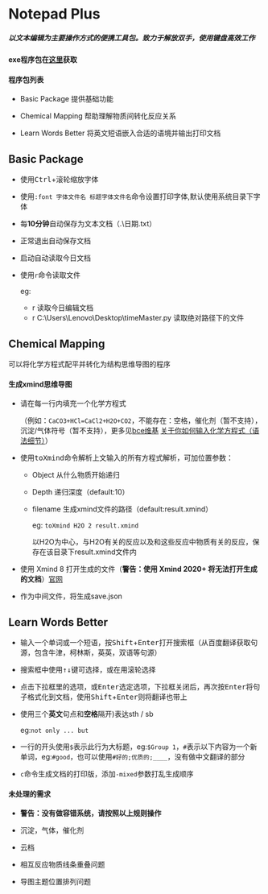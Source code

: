 # Notepad Plus

##### 以文本编辑为主要操作方式的便携工具包。致力于解放双手，使用键盘高效工作

**exe程序包在[这里](https://pan.baidu.com/s/1U2aIVIPhgmfVtTbzgwJVFg?pwd=688u)获取**

#### 程序包列表

- Basic Package 提供基础功能

- Chemical Mapping 帮助理解物质间转化反应关系
- Learn Words Better 将英文短语嵌入合适的语境并输出打印文档

## Basic Package

- 使用<kbd>Ctrl</kbd>+<kbd>滚轮</kbd>缩放字体

- 使用`:font 字体文件名 标题字体文件名`命令设置打印字体,默认使用系统目录下字体

- 每**10分钟**自动保存为文本文档（.\日期.txt）

- 正常退出自动保存文档

- 启动自动读取今日文档

- 使用`r`命令读取文件

  eg:

  - r 读取今日编辑文档
  - r C:\Users\Lenovo\Desktop\timeMaster.py 读取绝对路径下的文件

## Chemical Mapping

可以将化学方程式配平并转化为结构思维导图的程序

#### 生成xmind思维导图

- 请在每一行内填充一个化学方程式

  （例如：`CaCO3+HCl=CaCl2+H2O+CO2`，不能存在：空格，催化剂（暂不支持），沉淀/气体符号（暂不支持），更多见[bce维基](https://github.com/bce-toolkit/bce/wiki) [关于你如何输入化学方程式（语法细节）](https://github.com/bce-toolkit/bce/wiki/Syntax)）

- 使用<kbd>toXmind</kbd>命令解析上文输入的所有方程式解析，可加位置参数：

  - Object 从什么物质开始递归

  - Depth 递归深度（default:10）

  - filename 生成xmind文件的路径（default:result.xmind）

    eg: `toXmind H2O 2 result.xmind`

    以H2O为中心，与H2O有关的反应以及和这些反应中物质有关的反应，保存在该目录下result.xmind文件内

- 使用 Xmind 8 打开生成的文件（**警告：使用 Xmind 2020+ 将无法打开生成的文档**）[官网](https://www.xmind.cn/xmind8-pro/)
- 作为中间文件，将生成save.json

## Learn Words Better

- 输入一个单词或一个短语，按<kbd>Shift</kbd>+<kbd>Enter</kbd>打开搜索框（从百度翻译获取句源，包含牛津，柯林斯，英英，双语等句源）

- 搜索框中使用<kbd>↑↓</kbd>键可选择，或在用<kbd>滚轮</kbd>选择

- 点击下拉框里的选项，或<kbd>Enter</kbd>选定选项，下拉框关闭后，再次按<kbd>Enter</kbd>将句子格式化到文档，使用<kbd>Shift</kbd>+<kbd>Enter</kbd>则将翻译也带上

- 使用三个**英文**句点和**空格**隔开)表达sth / sb

  eg:`not only ... but`

- 一行的开头使用`$`表示此行为大标题，eg:`$Group 1`，`#`表示以下内容为一个新单词，eg:`#good`，也可以使用`#好的;优质的;____`，没有做中文翻译的部分

- `c`命令生成文档的打印版，添加`-mixed`参数打乱生成顺序

#### 未处理的需求

- **警告：没有做容错系统，请按照以上规则操作**

- 沉淀，气体，催化剂
- 云档
- 相互反应物质线条重叠问题
- 导图主题位置排列问题
